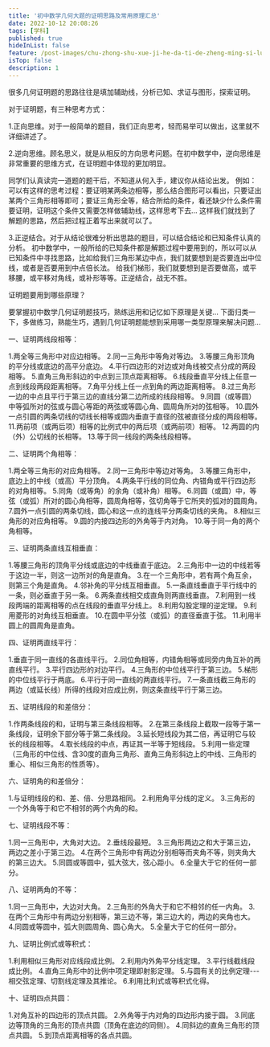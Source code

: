 ```yaml
---
title: '初中数学几何大题的证明思路及常用原理汇总'
date: 2022-10-12 20:08:26
tags: [学科]
published: true
hideInList: false
feature: /post-images/chu-zhong-shu-xue-ji-he-da-ti-de-zheng-ming-si-lu-ji-chang-yong-yuan-li-hui-zong.jpg
isTop: false
description: 1
---
```

很多几何证明题的思路往往是填加辅助线，分析已知、求证与图形，探索证明。

对于证明题，有三种思考方式：

1.正向思维。对于一般简单的题目，我们正向思考，轻而易举可以做出，这里就不详细讲述了。

2.逆向思维。顾名思义，就是从相反的方向思考问题。在初中数学中，逆向思维是非常重要的思维方式，在证明题中体现的更加明显。

同学们认真读完一道题的题干后，不知道从何入手，建议你从结论出发。
例如：
可以有这样的思考过程：要证明某两条边相等，那么结合图形可以看出，只要证出某两个三角形相等即可；要证三角形全等，结合所给的条件，看还缺少什么条件需要证明，证明这个条件又需要怎样做辅助线，这样思考下去…
这样我们就找到了解题的思路，然后把过程正着写出来就可以了。

3.正逆结合。对于从结论很难分析出思路的题目，可以结合结论和已知条件认真的分析。
初中数学中，一般所给的已知条件都是解题过程中要用到的，所以可以从已知条件中寻找思路，比如给我们三角形某边中点，我们就要想到是否要连出中位线，或者是否要用到中点倍长法。
给我们梯形，我们就要想到是否要做高，或平移腰，或平移对角线，或补形等等。正逆结合，战无不胜。

证明题要用到哪些原理？

要掌握初中数学几何证明题技巧，熟练运用和记忆如下原理是关键…
下面归类一下，多做练习，熟能生巧，遇到几何证明题能想到采用哪一类型原理来解决问题…

一、证明两线段相等：

1.两全等三角形中对应边相等。
2.同一三角形中等角对等边。
3.等腰三角形顶角的平分线或底边的高平分底边。
4.平行四边形的对边或对角线被交点分成的两段相等。
5.直角三角形斜边的中点到三顶点距离相等。
6.线段垂直平分线上任意一点到线段两段距离相等。
7.角平分线上任一点到角的两边距离相等。
8.过三角形一边的中点且平行于第三边的直线分第二边所成的线段相等。
9.同圆（或等圆）中等弧所对的弦或与圆心等距的两弦或等圆心角、圆周角所对的弦相等。
10.圆外一点引圆的两条切线的切线长相等或圆内垂直于直径的弦被直径分成的两段相等。
11.两前项（或两后项）相等的比例式中的两后项（或两前项）相等。
12.两圆的内（外）公切线的长相等。
13.等于同一线段的两条线段相等。

二、证明两个角相等：

1.两全等三角形的对应角相等。
2.同一三角形中等边对等角。
3.等腰三角形中，底边上的中线（或高）平分顶角。
4.两条平行线的同位角、内错角或平行四边形的对角相等。
5.同角（或等角）的余角（或补角）相等。
6.同圆（或圆）中，等弦（或弧）所对的圆心角相等，圆周角相等，弦切角等于它所夹的弧对的圆周角。
7.圆外一点引圆的两条切线，圆心和这一点的连线平分两条切线的夹角。
8.相似三角形的对应角相等。
9.圆的内接四边形的外角等于内对角。
10.等于同一角的两个角相等。

三、证明两条直线互相垂直：

1.等腰三角形的顶角平分线或底边的中线垂直于底边。
2.三角形中一边的中线若等于这边一半，则这一边所对的角是直角。
3.在一个三角形中，若有两个角互余，则第三个角是直角。
4.邻补角的平分线互相垂直。
5.一条直线垂直于平行线中的一条，则必垂直于另一条。
6.两条直线相交成直角则两直线垂直。
7.利用到一线段两端的距离相等的点在线段的垂直平分线上。
8.利用勾股定理的逆定理。
9.利用菱形的对角线互相垂直。
10.在圆中平分弦（或弧）的直径垂直于弦。
11.利用半圆上的圆周角是直角。

四、证明两直线平行：

1.垂直于同一直线的各直线平行。
2.同位角相等，内错角相等或同旁内角互补的两直线平行。
3.平行四边形的对边平行。
4.三角形的中位线平行于第三边。
5.梯形的中位线平行于两底。
6.平行于同一直线的两直线平行。
7.一条直线截三角形的两边（或延长线）所得的线段对应成比例，则这条直线平行于第三边。

五、证明线段的和差倍分：

1.作两条线段的和，证明与第三条线段相等。
2.在第三条线段上截取一段等于第一条线段，证明余下部分等于第二条线段。
3.延长短线段为其二倍，再证明它与较长的线段相等。
4.取长线段的中点，再证其一半等于短线段。
5.利用一些定理（三角形的中位线、含30度的直角三角形、直角三角形斜边上的中线、三角形的重心、相似三角形的性质等）。

六、证明角的和差倍分：

1.与证明线段的和、差、倍、分思路相同。
2.利用角平分线的定义。
3.三角形的一个外角等于和它不相邻的两个内角的和。

七、证明线段不等：

1.同一三角形中，大角对大边。
2.垂线段最短。
3.三角形两边之和大于第三边，两边之差小于第三边。
4.在两个三角形中有两边分别相等而夹角不等，则夹角大的第三边大。
5.同圆或等圆中，弧大弦大，弦心距小。
6.全量大于它的任何一部分。

八、证明两角的不等：

1.同一三角形中，大边对大角。
2.三角形的外角大于和它不相邻的任一内角。
3.在两个三角形中有两边分别相等，第三边不等，第三边大的，两边的夹角也大。
4.同圆或等圆中，弧大则圆周角、圆心角大。
5.全量大于它的任何一部分。

九、证明比例式或等积式：

1.利用相似三角形对应线段成比例。
2.利用内外角平分线定理。
3.平行线截线段成比例。
4.直角三角形中的比例中项定理即射影定理。
5.与圆有关的比例定理---相交弦定理、切割线定理及其推论。
6.利用比利式或等积式化得。

十、证明四点共圆：

1.对角互补的四边形的顶点共圆。
2.外角等于内对角的四边形内接于圆。
3.同底边等顶角的三角形的顶点共圆（顶角在底边的同侧）。
4.同斜边的直角三角形的顶点共圆。
5.到顶点距离相等的各点共圆。
